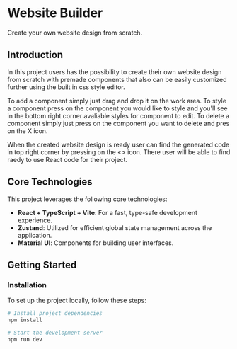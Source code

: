 # Website Builder

Create your own website design from scratch.

## Introduction

In this project users has the possibility to create their own website design from scratch with premade components that also can be easily customized further using the built in css style editor.

To add a component simply just drag and drop it on the work area. To style a component press on the component you would like to style and you'll see in the bottom right corner avaliable styles for component to edit. To delete a component simply just press on the component you want to delete and pres on the X icon.

When the created website design is ready user can find the generated code in top right corner by pressing on the <> icon. There user will be able to find raedy to use React code for their project.

## Core Technologies

This project leverages the following core technologies:

- **React + TypeScript + Vite**: For a fast, type-safe development experience.
- **Zustand**: Utilized for efficient global state management across the application.
- **Material UI**: Components for building user interfaces.

## Getting Started

### Installation

To set up the project locally, follow these steps:

```bash
# Install project dependencies
npm install

# Start the development server
npm run dev
```
